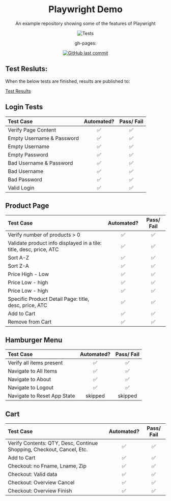 <div align="center">

# Playwright Demo
 An example repository showing some of the features of Playwright
 
![Tests](https://github.com/piotrzalejski/playwright-demo/actions/workflows/playwright.yml/badge.svg?event=push&branch=main)

gh-pages:


[![GitHub last commit](https://img.shields.io/github/last-commit/piotrzalejski/playwright-demo/gh-pages)](https://GitHub.com/piotrzalejski/playwright-demo/commit/gh-pages)

</div>

 ## Test Resluts:
 When the below tests are finished, results are published to:

 [Test Results](https://piotrzalejski.github.io/playwright-demo/)



## Login Tests

| Test Case | Automated? | Pass/ Fail |
|:------------|:--------------------:|:---:|
| Verify Page Content |✅|✅|
| Empty Username & Password |✅|✅|
| Empty Username |✅|✅|
| Empty Password |✅|✅|
| Bad Username & Password |✅|✅|
| Bad Username |✅|✅|
| Bad Password |✅|✅|
| Valid Login |✅|✅|
  
## Product Page

| Test Case | Automated? | Pass/ Fail |
|:------------|:--------------------:|:---:|
| Verify number of products > 0 |✅|✅|
| Validate product info displayed in a tile: title, desc, price, ATC |✅|✅|
| Sort A-Z |✅|✅|
| Sort Z-A |✅|✅|
| Price High - Low |✅|✅|
| Price Low - high |✅|✅|
| Price Low - high |✅|✅|
| Specific Product Detail Page: title, desc, price, ATC|✅|✅|
| Add to Cart |✅|✅|
| Remove from Cart |✅|✅|

## Hamburger Menu

| Test Case | Automated? | Pass/ Fail |
|:------------|:--------------------:|:---:|
| Verify all items present |✅|✅|
| Navigate to All Items |✅|✅|
| Navigate to About |✅|✅|
| Navigate to Logout |✅|✅|
| Navigate to Reset App State |skipped|skipped|

## Cart

| Test Case | Automated? | Pass/ Fail |
|:------------|:--------------------:|:---:|
| Verify Contents: QTY, Desc, Continue Shopping, Checkout, Cancel, Etc. |✅|✅|
| Add to Cart |✅|✅|
| Checkout: no Fname, Lname, Zip|✅|✅|
| Checkout: Valid data |✅|✅|
| Checkout: Overview Cancel|✅|✅|
| Checkout: Overview Finish|✅|✅|